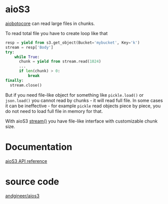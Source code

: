 # aioS3

[aiobotocore](https://aiobotocore.readthedocs.io/en/latest/) can read large files in chunks.

To read total file you have to create loop like that

```python
resp = yield from s3.get_object(Bucket='mybucket', Key='k')
stream = resp['Body']
try:
    while True:
      chunk = yield from stream.read(1024)
      ...
      if len(chunk) > 0:
          break
finally:
  stream.close()
```

But if you need file-like object for something like `pickle.load()` or `json.load()` you cannot read by chunks -
it will read full file.
In some cases it can be ineffective - for example `pickle` read objects piece by piece, you do not need to
load full file in memory for that.

With aioS3 [stream()](docstrings/file/#function-stream) you have file-like interface with customizable chunk size.

# Documentation

[aioS3 API reference](docstrings/)

# source code

[andgineer/aios3](https://github.com/andgineer/aios3)
